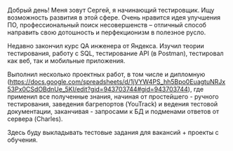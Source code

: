 Добрый день! Меня зовут Сергей, я начинающий тестировщик. Ищу возможность развития в этой сфере. Очень нравится идея улучшения ПО, профессиональный поиск несовершенств – отличный способ направить свою дотошность и перфекционизм в полезное русло.

Недавно закончил курс QA инженера от Яндекса. Изучил теории тестирования, работу с SQL, тестирование API (в Postman), тестировал как веб, так и мобильные приложения.

Выполнил несколько проектных работ, в том числе и дипломную (https://docs.google.com/spreadsheets/d/1jVYW4PS_hh5Bpo0EuagtuNRJx53Px0CSdOBdnUe_5KI/edit?gid=943703744#gid=943703744), где применил все полученные знания, начиная от простейшего - ручного тестирования, заведения багрепортов (YouTrack) и ведения тестовой документации, заканчивая - запросами к БД и подменами ответов от сервера (Charles).

Здесь буду выкладывать тестовые задания для вакансий + проекты с обучения.
